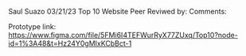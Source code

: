 Saul Suazo
03/21/23
Top 10 Website
Peer Reviwed by:
Comments:



Prototype link: https://www.figma.com/file/5FMi6I4TEFWurRyX77ZUxq/Top10?node-id=1%3A48&t=Hz24Y0gMIxKCbBct-1